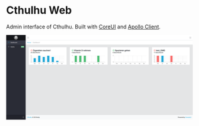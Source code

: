 # Cthulhu Web

Admin interface of Cthulhu. Built with [CoreUI](http://coreui.io/) and [Apollo Client](https://www.apollographql.com/client/).

![Screenshot of UI](screenshot.png)

